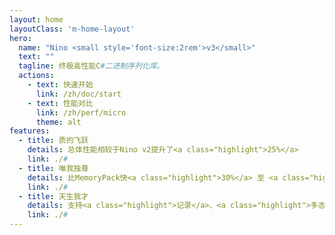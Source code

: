 ```yaml
---
layout: home
layoutClass: 'm-home-layout'
hero:
  name: "Nino <small style='font-size:2rem'>v3</small>"
  text: ""
  tagline: 终极高性能C#二进制序列化库。
  actions:
    - text: 快速开始
      link: /zh/doc/start
    - text: 性能对比
      link: /zh/perf/micro
      theme: alt
features:
  - title: 质的飞跃
    details: 总体性能相较于Nino v2提升了<a class="highlight">25%</a>
    link: ./#
  - title: 唯我独尊
    details: 比MemoryPack快<a class="highlight">30%</a> 至 <a class="highlight">120%</a><br>比MessagePack快<a class="highlight">360%</a> 至 <a class="highlight">900%</a>
    link: ./#
  - title: 天生我才
    details: 支持<a class="highlight">记录</a>、<a class="highlight">多态</a>、<a class="highlight">泛型</a>、<a class="highlight">跨项目引用</a>等功能
    link: ./#
---
```


<style>
.m-home-layout .details small {
  opacity: 0.8;
}

.m-home-layout .bottom-small {
  display: block;
  margin-top: 2em;
  text-align: right;
}

.highlight{
  font-weight: 1000;
  font-size: 1rem;
  color: var(--vp-c-brand-light);
}
</style>
